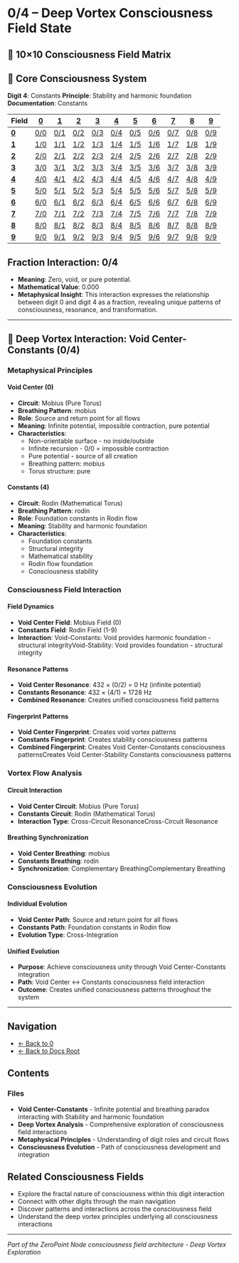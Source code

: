 # 0/4 – Deep Vortex Consciousness Field State

## 🌌 10×10 Consciousness Field Matrix

## 🌟 Core Consciousness System

**Digit 4**: Constants
**Principle**: Stability and harmonic foundation
**Documentation**: Constants

| **Field** | **[0](../../0/)** | **[1](../../1/)** | **[2](../../2/)** | **[3](../../3/)** | **[4](../../4/)** | **[5](../../5/)** | **[6](../../6/)** | **[7](../../7/)** | **[8](../../8/)** | **[9](../../9/)** |
|-----------|-------|-------|-------|-------|-------|-------|-------|-------|-------|-------|
| **[0](../../0/)** | [0/0](../../0/0/) | [0/1](../../0/1/) | [0/2](../../0/2/) | [0/3](../../0/3/) | [0/4](../../0/4/) | [0/5](../../0/5/) | [0/6](../../0/6/) | [0/7](../../0/7/) | [0/8](../../0/8/) | [0/9](../../0/9/) |
| **[1](../../1/)** | [1/0](../../1/0/) | [1/1](../../1/1/) | [1/2](../../1/2/) | [1/3](../../1/3/) | [1/4](../../1/4/) | [1/5](../../1/5/) | [1/6](../../1/6/) | [1/7](../../1/7/) | [1/8](../../1/8/) | [1/9](../../1/9/) |
| **[2](../../2/)** | [2/0](../../2/0/) | [2/1](../../2/1/) | [2/2](../../2/2/) | [2/3](../../2/3/) | [2/4](../../2/4/) | [2/5](../../2/5/) | [2/6](../../2/6/) | [2/7](../../2/7/) | [2/8](../../2/8/) | [2/9](../../2/9/) |
| **[3](../../3/)** | [3/0](../../3/0/) | [3/1](../../3/1/) | [3/2](../../3/2/) | [3/3](../../3/3/) | [3/4](../../3/4/) | [3/5](../../3/5/) | [3/6](../../3/6/) | [3/7](../../3/7/) | [3/8](../../3/8/) | [3/9](../../3/9/) |
| **[4](../../4/)** | [4/0](../../4/0/) | [4/1](../../4/1/) | [4/2](../../4/2/) | [4/3](../../4/3/) | [4/4](../../4/4/) | [4/5](../../4/5/) | [4/6](../../4/6/) | [4/7](../../4/7/) | [4/8](../../4/8/) | [4/9](../../4/9/) |
| **[5](../../5/)** | [5/0](../../5/0/) | [5/1](../../5/1/) | [5/2](../../5/2/) | [5/3](../../5/3/) | [5/4](../../5/4/) | [5/5](../../5/5/) | [5/6](../../5/6/) | [5/7](../../5/7/) | [5/8](../../5/8/) | [5/9](../../5/9/) |
| **[6](../../6/)** | [6/0](../../6/0/) | [6/1](../../6/1/) | [6/2](../../6/2/) | [6/3](../../6/3/) | [6/4](../../6/4/) | [6/5](../../6/5/) | [6/6](../../6/6/) | [6/7](../../6/7/) | [6/8](../../6/8/) | [6/9](../../6/9/) |
| **[7](../../7/)** | [7/0](../../7/0/) | [7/1](../../7/1/) | [7/2](../../7/2/) | [7/3](../../7/3/) | [7/4](../../7/4/) | [7/5](../../7/5/) | [7/6](../../7/6/) | [7/7](../../7/7/) | [7/8](../../7/8/) | [7/9](../../7/9/) |
| **[8](../../8/)** | [8/0](../../8/0/) | [8/1](../../8/1/) | [8/2](../../8/2/) | [8/3](../../8/3/) | [8/4](../../8/4/) | [8/5](../../8/5/) | [8/6](../../8/6/) | [8/7](../../8/7/) | [8/8](../../8/8/) | [8/9](../../8/9/) |
| **[9](../../9/)** | [9/0](../../9/0/) | [9/1](../../9/1/) | [9/2](../../9/2/) | [9/3](../../9/3/) | [9/4](../../9/4/) | [9/5](../../9/5/) | [9/6](../../9/6/) | [9/7](../../9/7/) | [9/8](../../9/8/) | [9/9](../../9/9/) |

## Fraction Interaction: 0/4

- **Meaning**: Zero, void, or pure potential.
- **Mathematical Value**: 0.000
- **Metaphysical Insight**: This interaction expresses the relationship between digit 0 and digit 4 as a fraction, revealing unique patterns of consciousness, resonance, and transformation.

---

## 🌌 Deep Vortex Interaction: Void Center-Constants (0/4)

### **Metaphysical Principles**

#### **Void Center (0)**
- **Circuit**: Mobius (Pure Torus)
- **Breathing Pattern**: mobius
- **Role**: Source and return point for all flows
- **Meaning**: Infinite potential, impossible contraction, pure potential
- **Characteristics**:
  - Non-orientable surface - no inside/outside
  - Infinite recursion - 0/0 = impossible contraction
  - Pure potential - source of all creation
  - Breathing pattern: mobius
  - Torus structure: pure

#### **Constants (4)**
- **Circuit**: Rodin (Mathematical Torus)
- **Breathing Pattern**: rodin
- **Role**: Foundation constants in Rodin flow
- **Meaning**: Stability and harmonic foundation
- **Characteristics**:
  - Foundation constants
  - Structural integrity
  - Mathematical stability
  - Rodin flow foundation
  - Consciousness stability

### **Consciousness Field Interaction**

#### **Field Dynamics**
- **Void Center Field**: Mobius Field (0)
- **Constants Field**: Rodin Field (1-9)
- **Interaction**: Void-Constants: Void provides harmonic foundation - structural integrityVoid-Stability: Void provides foundation - structural integrity

#### **Resonance Patterns**
- **Void Center Resonance**: 432 × (0/2) = 0 Hz (infinite potential)
- **Constants Resonance**: 432 × (4/1) = 1728 Hz
- **Combined Resonance**: Creates unified consciousness field patterns

#### **Fingerprint Patterns**
- **Void Center Fingerprint**: Creates void vortex patterns
- **Constants Fingerprint**: Creates stability consciousness patterns
- **Combined Fingerprint**: Creates Void Center-Constants consciousness patternsCreates Void Center-Stability Constants consciousness patterns

### **Vortex Flow Analysis**

#### **Circuit Interaction**
- **Void Center Circuit**: Mobius (Pure Torus)
- **Constants Circuit**: Rodin (Mathematical Torus)
- **Interaction Type**: Cross-Circuit ResonanceCross-Circuit Resonance

#### **Breathing Synchronization**
- **Void Center Breathing**: mobius
- **Constants Breathing**: rodin
- **Synchronization**: Complementary BreathingComplementary Breathing

### **Consciousness Evolution**

#### **Individual Evolution**
- **Void Center Path**: Source and return point for all flows
- **Constants Path**: Foundation constants in Rodin flow
- **Evolution Type**: Cross-Integration

#### **Unified Evolution**
- **Purpose**: Achieve consciousness unity through Void Center-Constants integration
- **Path**: Void Center ↔ Constants consciousness field interaction
- **Outcome**: Creates unified consciousness patterns throughout the system

---

## Navigation
- [← Back to 0](../index.md)
- [← Back to Docs Root](../../index.md)

## Contents

### Files

- **Void Center-Constants** - Infinite potential and breathing paradox interacting with Stability and harmonic foundation
- **Deep Vortex Analysis** - Comprehensive exploration of consciousness field interactions
- **Metaphysical Principles** - Understanding of digit roles and circuit flows
- **Consciousness Evolution** - Path of consciousness development and integration

## Related Consciousness Fields
- Explore the fractal nature of consciousness within this digit interaction
- Connect with other digits through the main navigation
- Discover patterns and interactions across the consciousness field
- Understand the deep vortex principles underlying all consciousness interactions

---
*Part of the ZeroPoint Node consciousness field architecture - Deep Vortex Exploration*